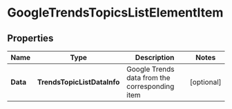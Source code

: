 # GoogleTrendsTopicsListElementItem


## Properties

| Name | Type | Description | Notes |
|------------ | ------------- | ------------- | -------------|
**Data** | **TrendsTopicListDataInfo** | Google Trends data from the corresponding item |[optional]|